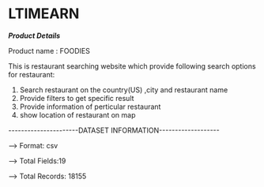 # LTIMEARN

*************************Product Details*************************

Product name : FOODIES

This is restaurant searching website which provide following search options for restaurant:
1) Search restaurant on the country(US) ,city and  restaurant name
2) Provide filters to get specific result
3) Provide information of perticular restaurant
4) show location of restaurant on map

----------------------DATASET INFORMATION-------------------

--> Format: csv

--> Total Fields:19

--> Total Records: 18155
